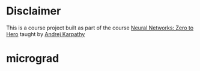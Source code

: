 # Disclaimer

This is a course project built as part of the course [Neural Networks: Zero to Hero](https://youtube.com/playlist?list=PLAqhIrjkxbuWI23v9cThsA9GvCAUhRvKZ&si=RT3wmvMlc5EoTaxC) taught by [Andrej Karpathy](https://x.com/karpathy)

# micrograd



